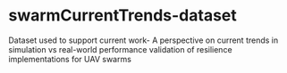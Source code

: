 # swarmCurrentTrends-dataset
Dataset used to support current work- A perspective on current trends in simulation vs real-world performance validation of resilience implementations for UAV swarms
